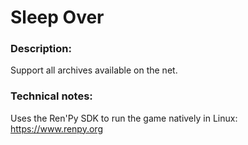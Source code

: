 # Sleep Over

### Description:
Support all archives available on the net.

### Technical notes:
Uses the Ren'Py SDK to run the game natively in Linux: https://www.renpy.org


